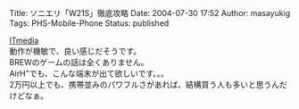 Title: ソニエリ「W21S」徹底攻略
Date: 2004-07-30 17:52
Author: masayukig
Tags: PHS-Mobile-Phone
Status: published

[ITmedia](http://www.itmedia.co.jp/mobile/articles/0407/30/news009.html)  
動作が機敏で、良い感じだそうです。  
BREWのゲームの話は全くありません。  
AirH"でも、こんな端末が出て欲しいです。。。  
2万円以上でも、携帯並みのパワフルさがあれば、結構買う人も多いと思うんだけどなぁ。
